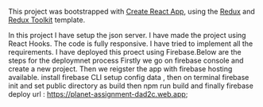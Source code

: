 This project was bootstrapped with [Create React App](https://github.com/facebook/create-react-app), using the [Redux](https://redux.js.org/) and [Redux Toolkit](https://redux-toolkit.js.org/) template.

In this project I have setup the json server.
I have made the project using React Hooks.
The code is fully responsive.
I have tried to implement all the requirements.
I have deployed this proect using Firebase.Below are the steps for the deploymnet process
Firstly we go on firebase console and create a new project.
Then we reigster the app with firebase hosting available.
install firebase CLI
setup config data , then on terminal firebase init and set public directory as build
then npm run build and finally firebase deploy
url : https://planet-assignment-dad2c.web.app;
